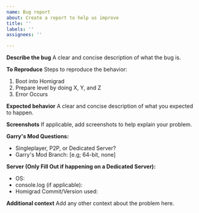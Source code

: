 ```yaml
---
name: Bug report
about: Create a report to help us improve
title: ''
labels: ''
assignees: ''

---
```


**Describe the bug**
A clear and concise description of what the bug is.

**To Reproduce**
Steps to reproduce the behavior:

1. Boot into Homigrad
2. Prepare level by doing X, Y, and Z
3. Error Occurs

**Expected behavior**
A clear and concise description of what you expected to happen.

**Screenshots**
If applicable, add screenshots to help explain your problem.

**Garry's Mod Questions:**

- Singleplayer, P2P, or Dedicated Server?
- Garry's Mod Branch: [e.g; 64-bit, none]

**Server (Only Fill Out if happening on a Dedicated Server):**

- OS:
- console.log (if applicable):
- Homigrad Commit/Version used:

**Additional context**
Add any other context about the problem here.

